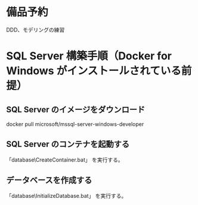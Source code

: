 # 備品予約
DDD、モデリングの練習

# SQL Server 構築手順（Docker for Windows がインストールされている前提）
## SQL Server のイメージをダウンロード
docker pull microsoft/mssql-server-windows-developer

## SQL Server のコンテナを起動する
「database\CreateContainer.bat」 を実行する。

## データベースを作成する
「database\InitializeDatabase.bat」 を実行する。
